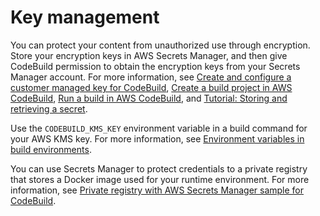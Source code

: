 # Key management<a name="security-key-management"></a>

 You can protect your content from unauthorized use through encryption\. Store your encryption keys in AWS Secrets Manager, and then give CodeBuild permission to obtain the encryption keys from your Secrets Manager account\. For more information, see [Create and configure a customer managed key for CodeBuild](setting-up.md#setting-up-kms), [Create a build project in AWS CodeBuild](create-project.md), [Run a build in AWS CodeBuild](run-build.md), and [Tutorial: Storing and retrieving a secret](https://docs.aws.amazon.com/secretsmanager/latest/userguide/tutorials_basic.html)\. 

 Use the `CODEBUILD_KMS_KEY` environment variable in a build command for your AWS KMS key\. For more information, see [Environment variables in build environments](build-env-ref-env-vars.md)\. 

 You can use Secrets Manager to protect credentials to a private registry that stores a Docker image used for your runtime environment\. For more information, see [ Private registry with AWS Secrets Manager sample for CodeBuild](sample-private-registry.md)\. 